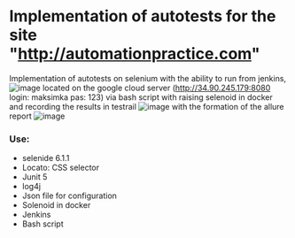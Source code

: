 # Implementation of autotests for the site "http://automationpractice.com"

Implementation of autotests on selenium with the ability to run from jenkins,
![image](https://user-images.githubusercontent.com/22727314/155967876-48a0b5ac-03ad-46d2-a343-c3ebda2663df.png)
located on the google cloud server (http://34.90.245.179:8080 login: maksimka pas: 123)
via bash script with raising selenoid in docker and recording the results in testrail
![image](https://user-images.githubusercontent.com/22727314/155967800-0fa628ba-4a9e-47b5-b067-4d9ed7d01098.png)
with the formation of the allure report
![image](https://user-images.githubusercontent.com/22727314/155891795-95a27144-fa1f-4425-ad24-cfd6aa41ff37.png)

### Use:
- selenide 6.1.1
- Locato: CSS selector
- Junit 5
- log4j
- Json file for configuration
- Solenoid in docker
- Jenkins
- Bash script 
